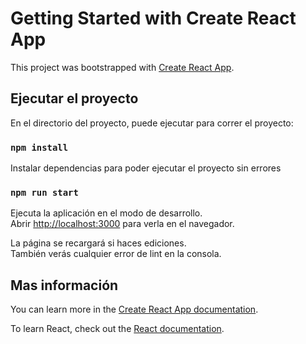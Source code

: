 # Getting Started with Create React App

This project was bootstrapped with [Create React App](https://github.com/facebook/create-react-app).

## Ejecutar el proyecto

En el directorio del proyecto, puede ejecutar para correr el proyecto:

### `npm install`

Instalar dependencias para poder ejecutar el proyecto sin errores

### `npm run start`

Ejecuta la aplicación en el modo de desarrollo.\
Abrir [http://localhost:3000](http://localhost:3000) para verla en el navegador.

La página se recargará si haces ediciones.\
También verás cualquier error de lint en la consola.

## Mas información

You can learn more in the [Create React App documentation](https://facebook.github.io/create-react-app/docs/getting-started).

To learn React, check out the [React documentation](https://reactjs.org/).
